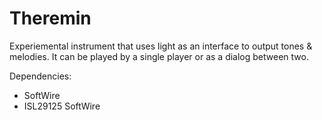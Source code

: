 # Theremin

Experiemental instrument that uses light as an interface to output tones & melodies. It can be played by a single player or as a dialog between two.

Dependencies:
- SoftWire
- ISL29125 SoftWire
  
  

